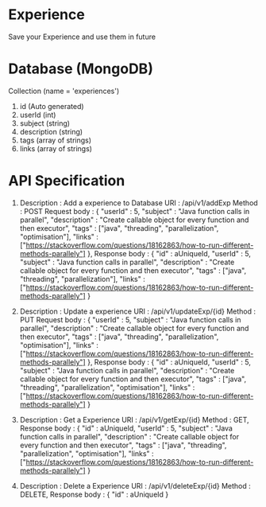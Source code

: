 # Experience
Save your Experience and use them in future


# Database (MongoDB)

Collection (name = 'experiences')

1. id (Auto generated)
2. userId (int)
3. subject (string)
4. description (string)
5. tags (array of strings)
6. links (array of strings)

# API Specification

1. Description : Add a experience to Database
   URI : /api/v1/addExp
   Method : POST
   Request body : {
      "userId" : 5,
      "subject" : "Java function calls in parallel",
      "description" : "Create callable object for every function and then executor",
      "tags" : ["java", "threading", "parallelization", "optimisation"],
      "links" : ["https://stackoverflow.com/questions/18162863/how-to-run-different-methods-parallely"]
   },
   Response body : {
      "id" : aUniqueId,
      "userId" : 5,
      "subject" : "Java function calls in parallel",
      "description" : "Create callable object for every function and then executor",
      "tags" : ["java", "threading", "parallelization"],
      "links" : ["https://stackoverflow.com/questions/18162863/how-to-run-different-methods-parallely"]
   }

2. Description : Update a experience 
   URI : /api/v1/updateExp/{id}
   Method : PUT
   Request body : {
      "userId" : 5,
      "subject" : "Java function calls in parallel",
      "description" : "Create callable object for every function and then executor",
      "tags" : ["java", "threading", "parallelization", "optimisation"],
      "links" : ["https://stackoverflow.com/questions/18162863/how-to-run-different-methods-parallely"]
   },
   Response body : {
      "id" : aUniqueId,
      "userId" : 5,
      "subject" : "Java function calls in parallel",
      "description" : "Create callable object for every function and then executor",
      "tags" : ["java", "threading", "parallelization", "optimisation"],
      "links" : ["https://stackoverflow.com/questions/18162863/how-to-run-different-methods-parallely"]
   }
   
3. Description : Get a Experience
   URI : /api/v1/getExp/{id}
   Method : GET,
   Response body : {
      "id" : aUniqueId,
      "userId" : 5,
      "subject" : "Java function calls in parallel",
      "description" : "Create callable object for every function and then executor",
      "tags" : ["java", "threading", "parallelization", "optimisation"],
      "links" : ["https://stackoverflow.com/questions/18162863/how-to-run-different-methods-parallely"]
   }
   
 4. Description : Delete a Experience
   URI : /api/v1/deleteExp/{id}
   Method : DELETE,
   Response body : {
      "id" : aUniqueId
   }
